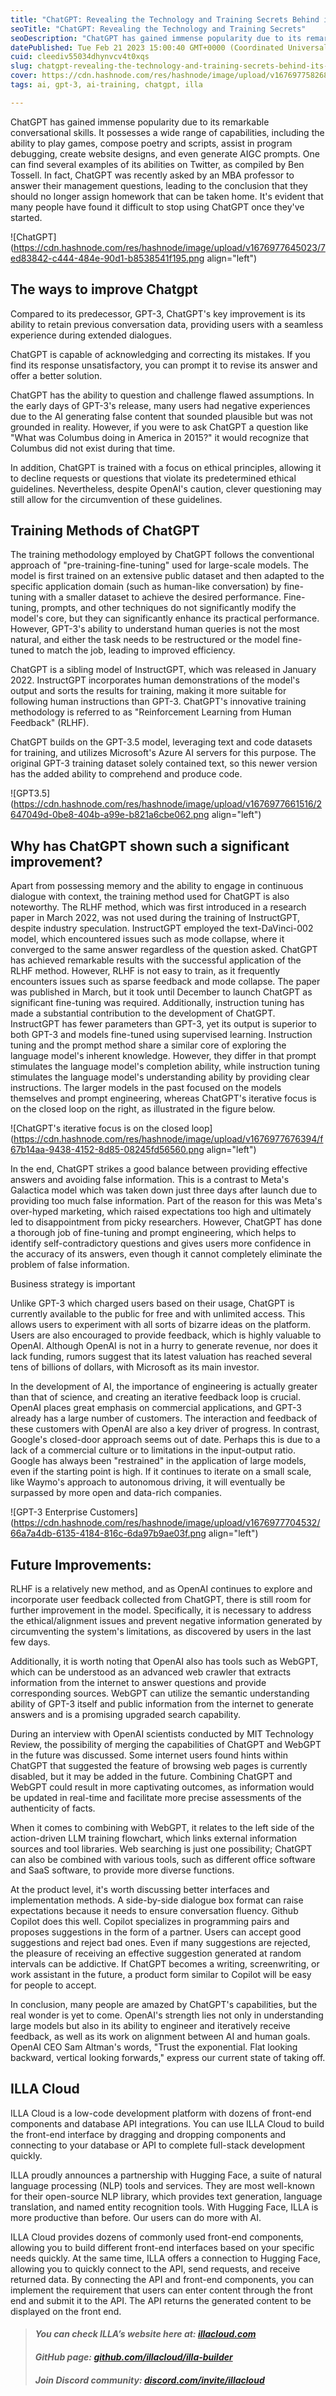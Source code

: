```yaml
---
title: "ChatGPT: Revealing the Technology and Training Secrets Behind its Power"
seoTitle: "ChatGPT: Revealing the Technology and Training Secrets"
seoDescription: "ChatGPT has gained immense popularity due to its remarkable conversational skills. It possesses a wide range of capabilities"
datePublished: Tue Feb 21 2023 15:00:40 GMT+0000 (Coordinated Universal Time)
cuid: cleediv55034dhynvcv4t0xqs
slug: chatgpt-revealing-the-technology-and-training-secrets-behind-its-power
cover: https://cdn.hashnode.com/res/hashnode/image/upload/v1676977582685/14e4f95e-b0fc-4472-959b-ce4dd39a50ee.png
tags: ai, gpt-3, ai-training, chatgpt, illa

---
```


ChatGPT has gained immense popularity due to its remarkable conversational skills. It possesses a wide range of capabilities, including the ability to play games, compose poetry and scripts, assist in program debugging, create website designs, and even generate AIGC prompts. One can find several examples of its abilities on Twitter, as compiled by Ben Tossell. In fact, ChatGPT was recently asked by an MBA professor to answer their management questions, leading to the conclusion that they should no longer assign homework that can be taken home. It's evident that many people have found it difficult to stop using ChatGPT once they've started.

![ChatGPT](https://cdn.hashnode.com/res/hashnode/image/upload/v1676977645023/7ed83842-c444-484e-90d1-b8538541f195.png align="left")

## The ways to improve Chatgpt

Compared to its predecessor, GPT-3, ChatGPT's key improvement is its ability to retain previous conversation data, providing users with a seamless experience during extended dialogues.

ChatGPT is capable of acknowledging and correcting its mistakes. If you find its response unsatisfactory, you can prompt it to revise its answer and offer a better solution.

ChatGPT has the ability to question and challenge flawed assumptions. In the early days of GPT-3's release, many users had negative experiences due to the AI generating false content that sounded plausible but was not grounded in reality. However, if you were to ask ChatGPT a question like "What was Columbus doing in America in 2015?" it would recognize that Columbus did not exist during that time.

In addition, ChatGPT is trained with a focus on ethical principles, allowing it to decline requests or questions that violate its predetermined ethical guidelines. Nevertheless, despite OpenAI's caution, clever questioning may still allow for the circumvention of these guidelines.

## Training Methods of ChatGPT

The training methodology employed by ChatGPT follows the conventional approach of "pre-training-fine-tuning" used for large-scale models. The model is first trained on an extensive public dataset and then adapted to the specific application domain (such as human-like conversation) by fine-tuning with a smaller dataset to achieve the desired performance. Fine-tuning, prompts, and other techniques do not significantly modify the model's core, but they can significantly enhance its practical performance. However, GPT-3's ability to understand human queries is not the most natural, and either the task needs to be restructured or the model fine-tuned to match the job, leading to improved efficiency.

ChatGPT is a sibling model of InstructGPT, which was released in January 2022. InstructGPT incorporates human demonstrations of the model's output and sorts the results for training, making it more suitable for following human instructions than GPT-3. ChatGPT's innovative training methodology is referred to as "Reinforcement Learning from Human Feedback" (RLHF).

ChatGPT builds on the GPT-3.5 model, leveraging text and code datasets for training, and utilizes Microsoft's Azure AI servers for this purpose. The original GPT-3 training dataset solely contained text, so this newer version has the added ability to comprehend and produce code.

![GPT3.5](https://cdn.hashnode.com/res/hashnode/image/upload/v1676977661516/2647049d-0be8-404b-a99e-b821a6cbe062.png align="left")

## Why has ChatGPT shown such a significant improvement?

Apart from possessing memory and the ability to engage in continuous dialogue with context, the training method used for ChatGPT is also noteworthy. The RLHF method, which was first introduced in a research paper in March 2022, was not used during the training of InstructGPT, despite industry speculation. InstructGPT employed the text-DaVinci-002 model, which encountered issues such as mode collapse, where it converged to the same answer regardless of the question asked. ChatGPT has achieved remarkable results with the successful application of the RLHF method. However, RLHF is not easy to train, as it frequently encounters issues such as sparse feedback and mode collapse. The paper was published in March, but it took until December to launch ChatGPT as significant fine-tuning was required. Additionally, instruction tuning has made a substantial contribution to the development of ChatGPT. InstructGPT has fewer parameters than GPT-3, yet its output is superior to both GPT-3 and models fine-tuned using supervised learning. Instruction tuning and the prompt method share a similar core of exploring the language model's inherent knowledge. However, they differ in that prompt stimulates the language model's completion ability, while instruction tuning stimulates the language model's understanding ability by providing clear instructions. The larger models in the past focused on the models themselves and prompt engineering, whereas ChatGPT's iterative focus is on the closed loop on the right, as illustrated in the figure below.

![ChatGPT's iterative focus is on the closed loop](https://cdn.hashnode.com/res/hashnode/image/upload/v1676977676394/f67b14aa-9438-4152-8d85-08245fd56560.png align="left")

In the end, ChatGPT strikes a good balance between providing effective answers and avoiding false information. This is a contrast to Meta's Galactica model which was taken down just three days after launch due to providing too much false information. Part of the reason for this was Meta's over-hyped marketing, which raised expectations too high and ultimately led to disappointment from picky researchers. However, ChatGPT has done a thorough job of fine-tuning and prompt engineering, which helps to identify self-contradictory questions and gives users more confidence in the accuracy of its answers, even though it cannot completely eliminate the problem of false information.

Business strategy is important

Unlike GPT-3 which charged users based on their usage, ChatGPT is currently available to the public for free and with unlimited access. This allows users to experiment with all sorts of bizarre ideas on the platform. Users are also encouraged to provide feedback, which is highly valuable to OpenAI. Although OpenAI is not in a hurry to generate revenue, nor does it lack funding, rumors suggest that its latest valuation has reached several tens of billions of dollars, with Microsoft as its main investor.

In the development of AI, the importance of engineering is actually greater than that of science, and creating an iterative feedback loop is crucial. OpenAI places great emphasis on commercial applications, and GPT-3 already has a large number of customers. The interaction and feedback of these customers with OpenAI are also a key driver of progress. In contrast, Google's closed-door approach seems out of date. Perhaps this is due to a lack of a commercial culture or to limitations in the input-output ratio. Google has always been "restrained" in the application of large models, even if the starting point is high. If it continues to iterate on a small scale, like Waymo's approach to autonomous driving, it will eventually be surpassed by more open and data-rich companies.

![GPT-3 Enterprise Customers](https://cdn.hashnode.com/res/hashnode/image/upload/v1676977704532/66a7a4db-6135-4184-816c-6da97b9ae03f.png align="left")

## Future Improvements:

RLHF is a relatively new method, and as OpenAI continues to explore and incorporate user feedback collected from ChatGPT, there is still room for further improvement in the model. Specifically, it is necessary to address the ethical/alignment issues and prevent negative information generated by circumventing the system's limitations, as discovered by users in the last few days.

Additionally, it is worth noting that OpenAI also has tools such as WebGPT, which can be understood as an advanced web crawler that extracts information from the internet to answer questions and provide corresponding sources. WebGPT can utilize the semantic understanding ability of GPT-3 itself and public information from the internet to generate answers and is a promising upgraded search capability.

During an interview with OpenAI scientists conducted by MIT Technology Review, the possibility of merging the capabilities of ChatGPT and WebGPT in the future was discussed. Some internet users found hints within ChatGPT that suggested the feature of browsing web pages is currently disabled, but it may be added in the future. Combining ChatGPT and WebGPT could result in more captivating outcomes, as information would be updated in real-time and facilitate more precise assessments of the authenticity of facts.

When it comes to combining with WebGPT, it relates to the left side of the action-driven LLM training flowchart, which links external information sources and tool libraries. Web searching is just one possibility; ChatGPT can also be combined with various tools, such as different office software and SaaS software, to provide more diverse functions.

At the product level, it's worth discussing better interfaces and implementation methods. A side-by-side dialogue box format can raise expectations because it needs to ensure conversation fluency. Github Copilot does this well. Copilot specializes in programming pairs and proposes suggestions in the form of a partner. Users can accept good suggestions and reject bad ones. Even if many suggestions are rejected, the pleasure of receiving an effective suggestion generated at random intervals can be addictive. If ChatGPT becomes a writing, screenwriting, or work assistant in the future, a product form similar to Copilot will be easy for people to accept.

In conclusion, many people are amazed by ChatGPT's capabilities, but the real wonder is yet to come. OpenAI's strength lies not only in understanding large models but also in its ability to engineer and iteratively receive feedback, as well as its work on alignment between AI and human goals. OpenAI CEO Sam Altman's words, "Trust the exponential. Flat looking backward, vertical looking forwards," express our current state of taking off.

## **ILLA Cloud**

ILLA Cloud is a low-code development platform with dozens of front-end components and database API integrations. You can use ILLA Cloud to build the front-end interface by dragging and dropping components and connecting to your database or API to complete full-stack development quickly.

ILLA proudly announces a partnership with Hugging Face, a suite of natural language processing (NLP) tools and services. They are most well-known for their open-source NLP library, which provides text generation, language translation, and named entity recognition tools. With Hugging Face, ILLA is more productive than before. Our users can do more with AI.

ILLA Cloud provides dozens of commonly used front-end components, allowing you to build different front-end interfaces based on your specific needs quickly. At the same time, ILLA offers a connection to Hugging Face, allowing you to quickly connect to the API, send requests, and receive returned data. By connecting the API and front-end components, you can implement the requirement that users can enter content through the front end and submit it to the API. The API returns the generated content to be displayed on the front end.

> #### ***You can check ILLA’s website here at:*** [***illacloud.com***](http://illacloud.com)
> 
> #### *GitHub page:* [***github.com/illacloud/illa-builder***](http://github.com/illacloud/illa-builder)
> 
> #### *Join Discord community:* [***discord.com/invite/illacloud***](http://discord.com/invite/illacloud)